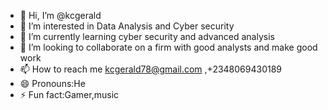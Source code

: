 - 👋 Hi, I’m @kcgerald
- 👀 I’m interested in Data Analysis and Cyber security 
- 🌱 I’m currently learning cyber security and advanced analysis
- 💞️ I’m looking to collaborate on a firm with good analysts and make good work 
- 📫 How to reach me kcgerald78@gmail.com ,+2348069430189
- 😄 Pronouns:He
- ⚡ Fun fact:Gamer,music

<!---
kcgerald/kcgerald is a ✨ special ✨ repository because its `README.md` (this file) appears on your GitHub profile.
You can click the Preview link to take a look at your changes.
--->
